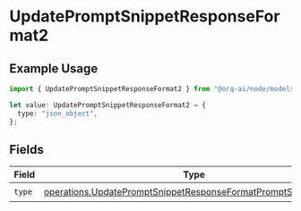 # UpdatePromptSnippetResponseFormat2

## Example Usage

```typescript
import { UpdatePromptSnippetResponseFormat2 } from "@orq-ai/node/models/operations";

let value: UpdatePromptSnippetResponseFormat2 = {
  type: "json_object",
};
```

## Fields

| Field                                                                                                                                            | Type                                                                                                                                             | Required                                                                                                                                         | Description                                                                                                                                      |
| ------------------------------------------------------------------------------------------------------------------------------------------------ | ------------------------------------------------------------------------------------------------------------------------------------------------ | ------------------------------------------------------------------------------------------------------------------------------------------------ | ------------------------------------------------------------------------------------------------------------------------------------------------ |
| `type`                                                                                                                                           | [operations.UpdatePromptSnippetResponseFormatPromptSnippetsType](../../models/operations/updatepromptsnippetresponseformatpromptsnippetstype.md) | :heavy_check_mark:                                                                                                                               | N/A                                                                                                                                              |
